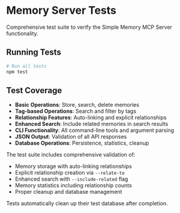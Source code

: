 # Memory Server Tests

Comprehensive test suite to verify the Simple Memory MCP Server functionality.

## Running Tests

```bash
# Run all tests
npm test
```

## Test Coverage

- **Basic Operations**: Store, search, delete memories
- **Tag-based Operations**: Search and filter by tags
- **Relationship Features**: Auto-linking and explicit relationships  
- **Enhanced Search**: Include related memories in search results
- **CLI Functionality**: All command-line tools and argument parsing
- **JSON Output**: Validation of all API responses
- **Database Operations**: Persistence, statistics, cleanup

The test suite includes comprehensive validation of:
- Memory storage with auto-linking relationships
- Explicit relationship creation via `--relate-to`
- Enhanced search with `--include-related` flag
- Memory statistics including relationship counts
- Proper cleanup and database management

Tests automatically clean up their test database after completion.
